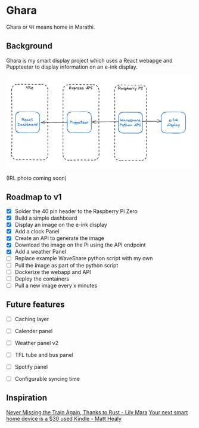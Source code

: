 # Ghara

Ghara or घर means home in Marathi.

## Background

Ghara is my smart display project which uses a React webapge and Puppteeter to display information on an e-ink display.

![](/arch.png)


(IRL photo coming soon)


## Roadmap to v1

- [x] Solder the 40 pin header to the Raspberry Pi Zero
- [x] Build a simple dashboard
- [x] Display an image on the e-ink display
- [x] Add a clock Panel
- [x] Create an API to generate the image
- [x] Download the image on the Pi using the API endpoint
- [x] Add a weather Panel
- [ ] Replace example WaveShare python script with my own
- [ ] Pull the image as part of the python script
- [ ] Dockerize the webapp and API
- [ ] Deploy the containers
- [ ] Pull a new image every x minutes

## Future features

- [ ] Caching layer
- [ ] Calender panel
- [ ] Weather panel v2
- [ ] TFL tube and bus panel
- [ ] Spotify panel
- [ ] Configurable syncing time


## Inspiration

[Never Missing the Train Again, Thanks to Rust - Lily Mara](https://lilymara.xyz/posts/2024/01/transit-kindle)
[Your next smart home device is a $30 used Kindle - Matt Healy](https://matthealy.com/kindle)



